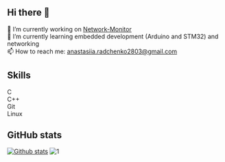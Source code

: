 ## Hi there 👋
🔭 I’m currently working on [Network-Monitor](https://github.com/Aidan2803/Load-balancer)<br>
🌱 I’m currently learning embedded development (Arduino and STM32) and networking <br>
📫 How to reach me: anastasiia.radchenko2803@gmail.com

## Skills
C<br>
C++<br>
Git<br>
Linux<br>

## GitHub stats
[![Github stats](https://github-readme-stats.vercel.app/api?username=aidan2803&theme=vue-dark)](https://github.com/anuraghazra/github-readme-stats) ![1](https://github-readme-stats.vercel.app/api/top-langs/?username=aidan2803&theme=vue-dark)

<!--
**Aidan2803/Aidan2803** is a ✨ _special_ ✨ repository because its `README.md` (this file) appears on your GitHub profile.

Here are some ideas to get you started:

- 🔭 I’m currently working on ...
- 🌱 I’m currently learning ...
- 👯 I’m looking to collaborate on ...
- 🤔 I’m looking for help with ...
- 💬 Ask me about ...
- 📫 How to reach me: ...
- 😄 Pronouns: ...
- ⚡ Fun fact: ...
-->
